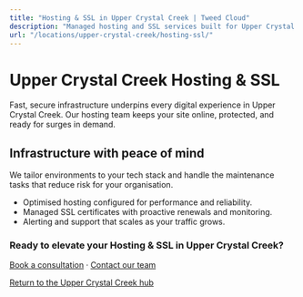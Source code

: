 ```yaml
---
title: "Hosting & SSL in Upper Crystal Creek | Tweed Cloud"
description: "Managed hosting and SSL services built for Upper Crystal Creek organisations."
url: "/locations/upper-crystal-creek/hosting-ssl/"
---
```


# Upper Crystal Creek Hosting & SSL

Fast, secure infrastructure underpins every digital experience in Upper Crystal Creek. Our hosting team keeps your site online, protected, and ready for surges in demand.

## Infrastructure with peace of mind

We tailor environments to your tech stack and handle the maintenance tasks that reduce risk for your organisation.

- Optimised hosting configured for performance and reliability.
- Managed SSL certificates with proactive renewals and monitoring.
- Alerting and support that scales as your traffic grows.

### Ready to elevate your Hosting & SSL in Upper Crystal Creek?

[Book a consultation](/consultation/) · [Contact our team](/contact/)

[Return to the Upper Crystal Creek hub](/locations/upper-crystal-creek/)
